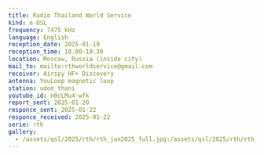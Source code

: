 ```yaml
---
title: Radio Thailand World Service
kind: e-QSL
frequency: 7475 kHz
language: English
reception_date: 2025-01-19
reception_time: 18.00-19.30
location: Moscow, Russia (inside city)
mail_to: mailto:rthworldservice@gmail.com
receiver: Airspy HF+ Discovery
antenna: YouLoop magnetic loop
station: udon_thani
youtube_id: n0cLMu4-wfk
report_sent: 2025-01-20
responce_sent: 2025-01-22
responce_received: 2025-01-22
serie: rth
gallery:
  - /assets/qsl/2025/rth/rth_jan2025_full.jpg:/assets/qsl/2025/rth/rth_jan2025_small.jpg
---
```

